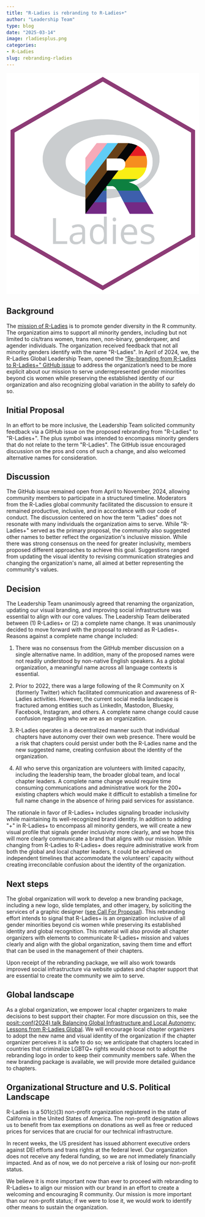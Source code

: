 ```yaml
---
title: "R-Ladies is rebranding to R-Ladies+"
author: "Leadership Team"
type: blog
date: "2025-03-14"
image: rladiesplus.png
categories: 
- R-Ladies
slug: rebranding-rladies
---
```


![Muted rainbow background with R-Ladies+ in white large font and Welcomes You underneath in white font with pink background.](rainbow-inclusive.svg)

## Background

The [mission of R-Ladies](https://rladies.org/about-us/mission/) is to promote gender diversity in the R community.
The organization aims to support all minority genders, including but not limited to cis/trans women, trans men, non-binary, genderqueer, and agender individuals. 
The organization received feedback that not all minority genders identify with the name "R-Ladies". 
In April of 2024, we, the R-Ladies Global Leadership Team, opened the [“Re-branding from R-Ladies to R-Ladies+” GitHub issue](https://github.com/rladies/community/issues/10) to address the organization’s need to be more explicit about our mission to serve underrepresented gender minorities beyond cis women while preserving the established identity of our organization and also recognizing global variation in the ability to safely do so.

## Initial Proposal

In an effort to be more inclusive, the Leadership Team solicited community feedback via a GitHub issue on the proposed rebranding from "R-Ladies" to "R-Ladies+". 
The plus symbol was intended to encompass minority genders that do not relate to the term "R-Ladies". 
The GitHub issue encouraged discussion on the pros and cons of such a change, and also welcomed alternative names for consideration.

## Discussion

The GitHub issue remained open from April to November, 2024, allowing community members to participate in a structured timeline. 
Moderators from the R-Ladies global community facilitated the discussion to ensure it remained productive, inclusive, and in accordance with our code of conduct. 
The discussion centered on how the term "Ladies" does not resonate with many individuals the organization aims to serve. 
While "R-Ladies+" served as the primary proposal, the community also suggested other names to better reflect the organization's inclusive mission.
While there was strong consensus on the need for greater inclusivity, members proposed different approaches to achieve this goal. 
Suggestions ranged from updating the visual identity to revising communication strategies and changing the organization's name, all aimed at better representing the community's values.

## Decision

The Leadership Team unanimously agreed that renaming the organization, updating our visual branding, and improving social infrastructure was essential to align with our core values. 
The Leadership Team deliberated between (1) R-Ladies+ or (2) a complete name change. 
It was unanimously decided to move forward with the proposal to rebrand as R-Ladies+. 
Reasons against a complete name change included:

1. There was no consensus from the GitHub member discussion on a single alternative name. 
In addition, many of the proposed names were not readily understood by non-native English speakers. 
As a global organization, a meaningful name across all language contexts is essential.

2. Prior to 2022, there was a large following of the R Community on X (formerly Twitter) which facilitated communication and awareness of R-Ladies activities. 
However, the current social media landscape is fractured among entities such as LinkedIn, Mastodon, Bluesky, Facebook, Instagram, and others. 
A complete name change could cause confusion regarding who we are as an organization.

3. R-Ladies operates in a decentralized manner such that individual chapters have autonomy over their own web presence. 
There would be a risk that chapters could persist under both the R-Ladies name and the new suggested name, creating confusion about the identity of the organization.

4. All who serve this organization are volunteers with limited capacity, including the leadership team, the broader global team, and local chapter leaders. 
A complete name change would require time consuming communications and administrative work for the 200+ existing chapters which would make it difficult to establish a timeline for full name change in the absence of hiring paid services for assistance. 

The rationale in favor of R-Ladies+ includes signaling broader inclusivity while maintaining its well-recognized brand identity. 
In addition to adding "+" in R-Ladies+ to encompass all minority genders, we will create a new visual profile that signals gender inclusivity more clearly, and we hope this will more clearly communicate a brand that aligns with our mission.
While changing from R-Ladies to R-Ladies+ does require administrative work from both the global and local chapter leaders, it could be achieved on independent timelines that accommodate the volunteers' capacity without creating irreconcilable confusion about the identity of the organization.


## Next steps

The global organization will work to develop a new branding package, including a new logo, slide templates, and other imagery, by soliciting the services of a graphic designer ([see Call For Proposal](https://rladies.org/news/rebranding-cfp/)). 
This rebranding effort intends to signal that R-Ladies+ is an organization inclusive of all gender minorities beyond cis women while preserving its established identity and global recognition. 
This material will also provide all chapter organizers with elements to communicate R-Ladies+ mission and values clearly and align with the global organization, saving them time and effort that can be used in the management of their chapters. 

Upon receipt of the rebranding package, we will also work towards improved social infrastructure via website updates and chapter support that are essential to create the community we aim to serve. 

## Global landscape

As a global organization, we empower local chapter organizers to make decisions to best support their chapter. 
For more discussion on this, see the [posit::conf(2024) talk Balancing Global Infrastructure and Local Autonomy: Lessons from R-Ladies Global](https://www.youtube.com/watch?feature=shared&v=Baoa9Yr6TaM). 
We will encourage local chapter organizers to adopt the new name and visual identity of the organization if the chapter organizer perceives it is safe to do so; we anticipate that chapters located in countries that criminalize LGBTQ+ rights would choose not to adopt the rebranding logo in order to keep their community members safe. 
When the new branding package is available, we will provide more detailed guidance to chapters. 

## Organizational Structure and U.S. Political Landscape

R-Ladies is a 501(c)(3) non-profit organization registered in the state of California in the United States of America. 
The non-profit designation allows us to benefit from tax exemptions on donations as well as free or reduced prices for services that are crucial for our technical infrastructure. 

In recent weeks, the US president has issued abhorrent executive orders against DEI efforts and trans rights at the federal level. 
Our organization does not receive any federal funding, so we are not immediately financially impacted. 
And as of now, we do not perceive a risk of losing our non-profit status.

We believe it is more important now than ever to proceed with rebranding to R-Ladies+ to align our mission with our brand in an effort to create a welcoming and encouraging R community.
Our mission is more important than our non-profit status; if we were to lose it, we would work to identify other means to sustain the organization.
